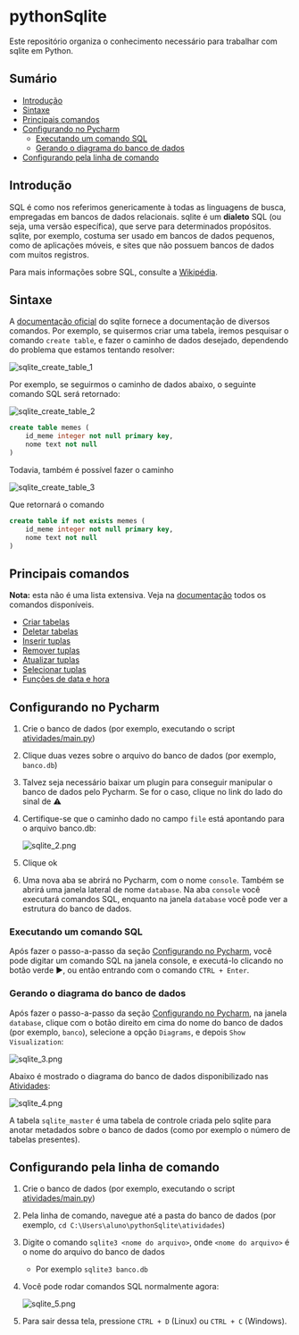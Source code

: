 # pythonSqlite

Este repositório organiza o conhecimento necessário para trabalhar com sqlite em Python.

## Sumário

<!-- TOC -->
* [Introdução](#introdução)
* [Sintaxe](#sintaxe)
* [Principais comandos](#principais-comandos)
* [Configurando no Pycharm](#configurando-no-pycharm)
  * [Executando um comando SQL](#executando-um-comando-sql)
  * [Gerando o diagrama do banco de dados](#gerando-o-diagrama-do-banco-de-dados)
* [Configurando pela linha de comando](#configurando-pela-linha-de-comando)
<!-- TOC -->

## Introdução

SQL é como nos referimos genericamente à todas as linguagens de busca, empregadas em bancos de dados relacionais. sqlite
é um **dialeto** SQL (ou seja, uma versão específica), que serve para determinados propósitos. sqlite, por exemplo, 
costuma ser usado em bancos de dados pequenos, como de aplicações móveis, e sites que não possuem bancos de dados com 
muitos registros.

Para mais informações sobre SQL, consulte a [Wikipédia](https://pt.wikipedia.org/wiki/SQL).

## Sintaxe

A [documentação oficial](https://www.sqlite.org/lang.html) do sqlite fornece a documentação de diversos 
comandos. Por exemplo, se quisermos criar uma tabela, iremos pesquisar o comando `create table`, e fazer o caminho
de dados desejado, dependendo do problema que estamos tentando resolver:

![sqlite_create_table_1](imagens/sqlite_create_table_1.png)

Por exemplo, se seguirmos o caminho de dados abaixo, o seguinte comando SQL será retornado:

![sqlite_create_table_2](imagens/sqlite_create_table_2.png)

```sql
create table memes (
    id_meme integer not null primary key,
    nome text not null
)
```

Todavia, também é possível fazer o caminho 

![sqlite_create_table_3](imagens/sqlite_create_table_3.png)

Que retornará o comando

```sql
create table if not exists memes (
    id_meme integer not null primary key,
    nome text not null
)
```

## Principais comandos

**Nota:** esta não é uma lista extensiva. Veja na [documentação]((https://www.sqlite.org/lang.html)) todos os comandos 
disponíveis.

* [Criar tabelas](https://www.sqlite.org/lang_createtable.html)
* [Deletar tabelas](https://www.sqlite.org/lang_droptable.html)
* [Inserir tuplas](https://www.sqlite.org/lang_insert.html)
* [Remover tuplas](https://www.sqlite.org/lang_delete.html)
* [Atualizar tuplas](https://www.sqlite.org/lang_update.html)
* [Selecionar tuplas](https://www.sqlite.org/lang_select.html)
* [Funções de data e hora](https://www.sqlite.org/lang_datefunc.html)

## Configurando no Pycharm

1. Crie o banco de dados (por exemplo, executando o script [atividades/main.py](atividades/main.py))
2. Clique duas vezes sobre o arquivo do banco de dados (por exemplo, `banco.db`)
3. Talvez seja necessário baixar um plugin para conseguir manipular o banco de dados pelo Pycharm. Se for o caso, clique
   no link do lado do sinal de ⚠️
4. Certifique-se que o caminho dado no campo `file` está apontando para o arquivo banco.db:

   ![sqlite_2.png](imagens/sqlite_2.png)

5. Clique ok
6. Uma nova aba se abrirá no Pycharm, com o nome `console`. Também se abrirá uma janela lateral de nome `database`. Na
   aba `console` você executará comandos SQL, enquanto na janela `database` você pode ver a estrutura do banco de dados.

### Executando um comando SQL

Após fazer o passo-a-passo da seção [Configurando no Pycharm](#configurando-no-Pycharm), você pode digitar um comando
SQL na janela console, e executá-lo clicando no botão verde ▶️, ou então entrando com o comando `CTRL + Enter`.

### Gerando o diagrama do banco de dados

Após fazer o passo-a-passo da seção [Configurando no Pycharm](#configurando-no-Pycharm), na janela `database`, clique 
com o botão direito em cima do nome do banco de dados (por exemplo, `banco`), selecione a opção `Diagrams`, e depois
`Show Visualization`:

   ![sqlite_3.png](imagens/sqlite_3.png)
   
Abaixo é mostrado o diagrama do banco de dados disponibilizado nas [Atividades](atividades/README.md):

   ![sqlite_4.png](imagens/sqlite_4.png)
   
A tabela `sqlite_master` é uma tabela de controle criada pelo sqlite para anotar metadados sobre o banco de dados (como 
por exemplo o número de tabelas presentes). 

## Configurando pela linha de comando

1. Crie o banco de dados (por exemplo, executando o script [atividades/main.py](atividades/main.py))
2. Pela linha de comando, navegue até a pasta do banco de dados (por exemplo, `cd C:\Users\aluno\pythonSqlite\atividades`)
3. Digite o comando `sqlite3 <nome do arquivo>`, onde `<nome do arquivo>` é o nome do arquivo do banco de dados
   * Por exemplo `sqlite3 banco.db`
4. Você pode rodar comandos SQL normalmente agora:

   ![sqlite_5.png](imagens/sqlite_5.png)

5. Para sair dessa tela, pressione `CTRL + D` (Linux) ou `CTRL + C` (Windows).